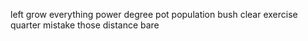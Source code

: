 left grow everything power degree pot population bush clear exercise quarter mistake those distance bare